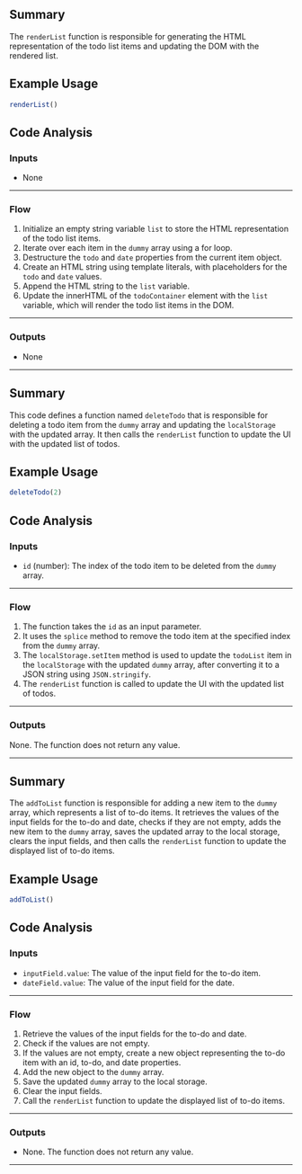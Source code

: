 ## Summary

The `renderList` function is responsible for generating the HTML representation of the todo list items and updating the DOM with the rendered list.

## Example Usage

```javascript
renderList()
```

## Code Analysis

### Inputs

- None

---

### Flow

1. Initialize an empty string variable `list` to store the HTML representation of the todo list items.
2. Iterate over each item in the `dummy` array using a for loop.
3. Destructure the `todo` and `date` properties from the current item object.
4. Create an HTML string using template literals, with placeholders for the `todo` and `date` values.
5. Append the HTML string to the `list` variable.
6. Update the innerHTML of the `todoContainer` element with the `list` variable, which will render the todo list items in the DOM.

---

### Outputs

- None

---

## Summary

This code defines a function named `deleteTodo` that is responsible for deleting a todo item from the `dummy` array and updating the `localStorage` with the updated array. It then calls the `renderList` function to update the UI with the updated list of todos.

## Example Usage

```javascript
deleteTodo(2)
```

## Code Analysis

### Inputs

- `id` (number): The index of the todo item to be deleted from the `dummy` array.

---

### Flow

1. The function takes the `id` as an input parameter.
2. It uses the `splice` method to remove the todo item at the specified index from the `dummy` array.
3. The `localStorage.setItem` method is used to update the `todoList` item in the `localStorage` with the updated `dummy` array, after converting it to a JSON string using `JSON.stringify`.
4. The `renderList` function is called to update the UI with the updated list of todos.

---

### Outputs

None. The function does not return any value.

---

## Summary

The `addToList` function is responsible for adding a new item to the `dummy` array, which represents a list of to-do items. It retrieves the values of the input fields for the to-do and date, checks if they are not empty, adds the new item to the `dummy` array, saves the updated array to the local storage, clears the input fields, and then calls the `renderList` function to update the displayed list of to-do items.

## Example Usage

```javascript
addToList()
```

## Code Analysis

### Inputs

- `inputField.value`: The value of the input field for the to-do item.
- `dateField.value`: The value of the input field for the date.

---

### Flow

1. Retrieve the values of the input fields for the to-do and date.
2. Check if the values are not empty.
3. If the values are not empty, create a new object representing the to-do item with an id, to-do, and date properties.
4. Add the new object to the `dummy` array.
5. Save the updated `dummy` array to the local storage.
6. Clear the input fields.
7. Call the `renderList` function to update the displayed list of to-do items.

---

### Outputs

- None. The function does not return any value.

---

